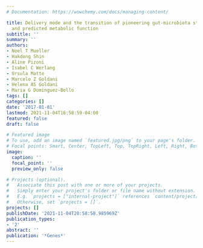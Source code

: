 ```yaml
---
# Documentation: https://wowchemy.com/docs/managing-content/

title: Delivery mode and the transition of pioneering gut-microbiota structure, composition
  and predicted metabolic function
subtitle: ''
summary: ''
authors:
- Noel T Mueller
- Hakdong Shin
- Aline Pizoni
- Isabel C Werlang
- Ursula Matte
- Marcelo Z Goldani
- Helena AS Goldani
- Maria G Dominguez-Bello
tags: []
categories: []
date: '2017-01-01'
lastmod: 2021-11-04T16:58:59-04:00
featured: false
draft: false

# Featured image
# To use, add an image named `featured.jpg/png` to your page's folder.
# Focal points: Smart, Center, TopLeft, Top, TopRight, Left, Right, BottomLeft, Bottom, BottomRight.
image:
  caption: ''
  focal_point: ''
  preview_only: false

# Projects (optional).
#   Associate this post with one or more of your projects.
#   Simply enter your project's folder or file name without extension.
#   E.g. `projects = ["internal-project"]` references `content/project/deep-learning/index.md`.
#   Otherwise, set `projects = []`.
projects: []
publishDate: '2021-11-04T20:58:58.985969Z'
publication_types:
- '2'
abstract: ''
publication: '*Genes*'
---
```

